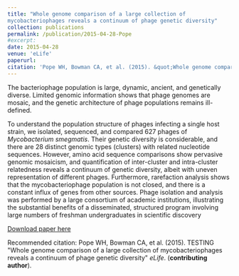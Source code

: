 ```yaml
---
title: "Whole genome comparison of a large collection of
mycobacteriophages reveals a continuum of phage genetic diversity"
collection: publications
permalink: /publication/2015-04-28-Pope
#excerpt:
date: 2015-04-28
venue: 'eLife'
paperurl: 
citation: 'Pope WH, Bowman CA, et al. (2015). &quot;Whole genome comparison of a large collection of mycobacteriophages reveals a continuum of phage genetic diversity&quot; <i>eLife</i>.  doi:10.7554/eLife.06416. (<strong>contributing author</strong>).'
---
```



The bacteriophage population is large, dynamic, ancient, and genetically diverse. Limited genomic information shows that phage genomes are mosaic, and the genetic architecture of phage populations remains ill-defined. 

To understand the population structure of phages infecting a single host strain, we isolated, sequenced, and compared 627 phages of *Mycobacterium smegmatis*. Their genetic diversity is considerable, and there are 28 distinct genomic types (clusters) with related nucleotide sequences. However, amino acid sequence comparisons show pervasive genomic mosaicism, and quantification of inter-cluster and intra-cluster relatedness reveals a continuum of genetic diversity, albeit with uneven representation of different phages. Furthermore, rarefaction analysis shows that the mycobacteriophage population is not closed, and there is a constant influx of genes from other sources. Phage isolation and analysis was performed by a large consortium of academic institutions, illustrating the substantial benefits of a disseminated, structured program involving large numbers of freshman undergraduates in scientific discovery

[Download paper here](https://www.ncbi.nlm.nih.gov/pmc/articles/PMC4408529/pdf/elife-06416.pdf)

Recommended citation: Pope WH, Bowman CA, et al. (2015). TESTING  "Whole genome comparison of a large collection of mycobacteriophages reveals a continuum of phage genetic diversity" *eLife*. (**contributing author**).